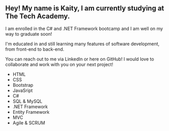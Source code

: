 ## Hey! My name is Kaity, I am currently studying at The Tech Academy.

I am enrolled in the C# and .NET Framework bootcamp and I am well on my way to graduate soon!

I'm educated in and still learning many features of software development, from front-end to back-end. 

You can reach out to me via LinkedIn or here on GitHub! I would love to collaborate and work with you on your next project!

- HTML
- CSS
- Bootstrap
- JavaSript
- C#
- SQL & MySQL
- .NET Framework
- Entity Framework
- MVC
- Agile & SCRUM
